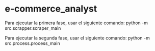 # e-commerce_analyst
Para ejecutar la primera fase, usar el siguiente comando:
python -m src.scrapper.scraper_main

Para ejecutar la segunda fase, usar el siguiente comando:
python -m src.process.process_main